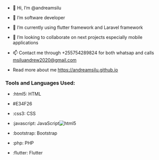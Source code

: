 - 👋 Hi, I’m @andreamsilu
- 👀 I’m software developer
- 🌱 I’m currently using flutter framework and Laravel framework 
- 💞️ I’m looking to collaborate on next projects especially mobile applications
- 📫 Contact me through +255754289824 for both whatsap and calls
     msiluandrew2020@gmail.com

- Read more about me https://andreamsilu.github.io
<!---
andreamsilu/andreamsilu is a ✨ special ✨ repository because its `README.md` (this file) appears on your GitHub profile.
You can click the Preview link to take a look at your changes.
--->
### Tools and Languages Used:

- :html5: HTML
- #E34F26
- :css3: CSS
- :javascript: JavaScript![html5](https://github.com/andreamsilu/andreamsilu/assets/84381613/e334c708-0b93-4bd9-a696-d136e7d9c795)

- :bootstrap: Bootstrap
- :php: PHP
- :flutter: Flutter
